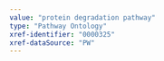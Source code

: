 ```yaml
---
value: "protein degradation pathway"
type: "Pathway Ontology"
xref-identifier: "0000325"
xref-dataSource: "PW"
---
```


